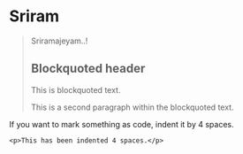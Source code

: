 # Sriram
>
> Sriramajeyam..!
>
> ## Blockquoted header
>
> This is blockquoted text.
>
> This is a second paragraph within the blockquoted text.


If you want to mark something as code, indent it by 4 spaces.

    <p>This has been indented 4 spaces.</p>

